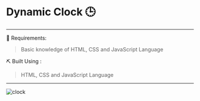
# Dynamic Clock 🕒
---

🧵 Requirements:

> Basic knowledge of HTML, CSS and JavaScript Language   


⛏️ Built Using :

> HTML, CSS and JavaScript Language  

---

![clock](https://user-images.githubusercontent.com/66071175/138053294-1daf627d-60b4-4cd6-8420-9a19700e0348.png)
